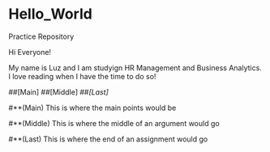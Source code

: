# Hello_World
Practice Repository 

Hi Everyone!

My name is Luz and I am studyign HR Management and Business Analytics. I love reading when I have the time to do so!

##[Main]
##[Middle]
##_[Last]_

#**(Main)
This is where the main points would be 

#**(Middle)
This is where the middle of an argument would go 

#**(Last)
This is where the end of an assignment would go
